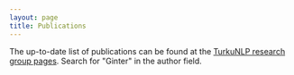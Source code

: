 ```yaml
---
layout: page
title: Publications
---
```


The up-to-date list of publications can be found at the [TurkuNLP research group pages](https://turkunlp.org/). Search for "Ginter" in the author field. 

